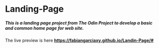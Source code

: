 # Landing-Page
##### This is a landing page project from The Odin Project to develop a basic and common home page for web site.

 The live preview is here **https://fabiangarciaxy.github.io/Landin-Page/#**
